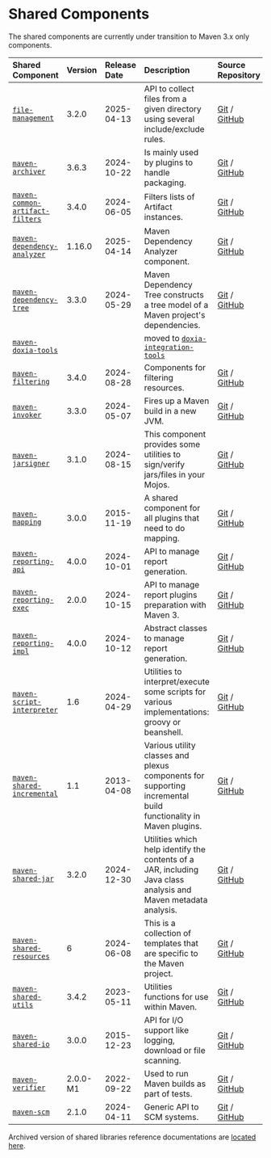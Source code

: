 <!--
Licensed to the Apache Software Foundation (ASF) under one
or more contributor license agreements.  See the NOTICE file
distributed with this work for additional information
regarding copyright ownership.  The ASF licenses this file
to you under the Apache License, Version 2.0 (the
"License"); you may not use this file except in compliance
with the License.  You may obtain a copy of the License at

http://www.apache.org/licenses/LICENSE-2.0

Unless required by applicable law or agreed to in writing,
software distributed under the License is distributed on an
"AS IS" BASIS, WITHOUT WARRANTIES OR CONDITIONS OF ANY
KIND, either express or implied.  See the License for the
specific language governing permissions and limitations
under the License.
-->

# Shared Components

The shared components are currently under transition to Maven 3.x only components.

| **Shared Component**                                                       | **Version** | **Release Date** | **Description**                                                                                                 | **Source Repository**                                                                                                                             | **Issue Tracking**                                                              |
|:---------------------------------------------------------------------------|:------------|:-----------------|:----------------------------------------------------------------------------------------------------------------|:--------------------------------------------------------------------------------------------------------------------------------------------------|:--------------------------------------------------------------------------------|
| [ `file-management`](/shared/file-management/)                             | 3.2.0       | 2025-04-13       | API to collect files from a given directory using several include/exclude rules.                                | [Git](https://gitbox.apache.org/repos/asf/maven-file-management.git) / [GitHub](https://github.com/apache/maven-file-management/)                 | [GitHub Issues](https://github.com/apache/maven-file-management/issues)         |
| [ `maven-archiver`](/shared/maven-archiver/)                               | 3.6.3       | 2024-10-22       | Is mainly used by plugins to handle packaging.                                                                  | [Git](https://gitbox.apache.org/repos/asf/maven-archiver.git) / [GitHub](https://github.com/apache/maven-archiver/)                               | [GitHub Issues](https://github.com/apache/maven-archiver/issues)                |
| [ `maven-common-artifact-filters`](/shared/maven-common-artifact-filters/) | 3.4.0       | 2024-06-05       | Filters lists of Artifact instances.                                                                            | [Git](https://gitbox.apache.org/repos/asf/maven-common-artifact-filters.git) / [GitHub](https://github.com/apache/maven-common-artifact-filters/) | [GitHub Issues](https://github.com/apache/maven-common-artifact-filters/issues) |
| [ `maven-dependency-analyzer`](/shared/maven-dependency-analyzer/)         | 1.16.0      | 2025-04-14       | Maven Dependency Analyzer component.                                                                            | [Git](https://gitbox.apache.org/repos/asf/maven-dependency-analyzer.git) / [GitHub](https://github.com/apache/maven-dependency-analyzer/)         | [GitHub Issues](https://github.com/apache/maven-dependency-analyzer/issues)     |
| [ `maven-dependency-tree`](/shared/maven-dependency-tree/)                 | 3.3.0       | 2024-05-29       | Maven Dependency Tree constructs a tree model of a Maven project's dependencies.                                | [Git](https://gitbox.apache.org/repos/asf/maven-dependency-tree.git) / [GitHub](https://github.com/apache/maven-dependency-tree/)                 | [GitHub Issues](https://github.com/apache/maven-dependency-tree/issues)         |
| [ `maven-doxia-tools`](/doxia/doxia-sitetools/doxia-integration-tools/)    |                               || moved to [ `doxia-integration-tools`](/doxia/doxia-sitetools/doxia-integration-tools/)                                                                                                                                                                             ||                                                                                 |
| [ `maven-filtering`](/shared/maven-filtering/)                             | 3.4.0       | 2024-08-28       | Components for filtering resources.                                                                             | [Git](https://gitbox.apache.org/repos/asf/maven-filtering.git) / [GitHub](https://github.com/apache/maven-filtering/)                             | [GitHub Issues](https://github.com/apache/maven-filtering/issues)               |
| [ `maven-invoker`](/shared/maven-invoker/)                                 | 3.3.0       | 2024-05-07       | Fires up a Maven build in a new JVM.                                                                            | [Git](https://gitbox.apache.org/repos/asf/maven-invoker.git) / [GitHub](https://github.com/apache/maven-invoker/)                                 | [GitHub Issues](https://github.com/apache/maven-invoker/issues)                 |
| [ `maven-jarsigner`](/shared/maven-jarsigner/)                             | 3.1.0       | 2024-08-15       | This component provides some utilities to sign/verify jars/files in your Mojos.                                 | [Git](https://gitbox.apache.org/repos/asf/maven-jarsigner.git) / [GitHub](https://github.com/apache/maven-jarsigner/)                             | [GitHub Issues](https://github.com/apache/maven-jarsigner/issues)               |
| [ `maven-mapping`](/shared/maven-mapping/)                                 | 3.0.0       | 2015-11-19       | A shared component for all plugins that need to do mapping.                                                     | [Git](https://gitbox.apache.org/repos/asf/maven-mapping.git) / [GitHub](https://github.com/apache/maven-mapping/)                                 | [GitHub Issues](https://github.com/apache/maven-mapping/issues)                 |
| [ `maven-reporting-api`](/shared/maven-reporting-api/)                     | 4.0.0       | 2024-10-01       | API to manage report generation.                                                                                | [Git](https://gitbox.apache.org/repos/asf/maven-reporting-api.git) / [GitHub](https://github.com/apache/maven-reporting-api/)                     | [GitHub Issues](https://github.com/apache/maven-reporting-api/issues)           |
| [ `maven-reporting-exec`](/shared/maven-reporting-exec/)                   | 2.0.0       | 2024-10-15       | API to manage report plugins preparation with Maven 3.                                                          | [Git](https://gitbox.apache.org/repos/asf/maven-reporting-exec.git) / [GitHub](https://github.com/apache/maven-reporting-exec/)                   | [GitHub Issues](https://github.com/apache/maven-reporting-exec/issues)          |
| [ `maven-reporting-impl`](/shared/maven-reporting-impl/)                   | 4.0.0       | 2024-10-12       | Abstract classes to manage report generation.                                                                   | [Git](https://gitbox.apache.org/repos/asf/maven-reporting-impl.git) / [GitHub](https://github.com/apache/maven-reporting-impl/)                   | [GitHub Issues](https://github.com/apache/maven-reporting-impl/issues)          |
| [ `maven-script-interpreter`](/shared/maven-script-interpreter/)           | 1.6         | 2024-04-29       | Utilities to interpret/execute some scripts for various implementations: groovy or beanshell.                   | [Git](https://gitbox.apache.org/repos/asf/maven-script-interpreter.git) / [GitHub](https://github.com/apache/maven-script-interpreter/)           | [GitHub Issues](https://github.com/apache/maven-script-interpreter/issues)      |
| [ `maven-shared-incremental`](/shared/maven-shared-incremental/)           | 1.1         | 2013-04-08       | Various utility classes and plexus components for supporting incremental build functionality in Maven plugins.  | [Git](https://gitbox.apache.org/repos/asf/maven-shared-incremental.git) / [GitHub](https://github.com/apache/maven-shared-incremental/)           | [GitHub Issues](https://github.com/apache/maven-shared-incremental/issues)      |
| [ `maven-shared-jar`](/shared/maven-shared-jar/)                           | 3.2.0       | 2024-12-30       | Utilities which help identify the contents of a JAR, including Java class analysis and Maven metadata analysis. | [Git](https://gitbox.apache.org/repos/asf/maven-shared-jar.git) / [GitHub](https://github.com/apache/maven-shared-jar/)                           | [GitHub Issues](https://github.com/apache/maven-shared-jar/issues)              |
| [ `maven-shared-resources`](/shared/maven-shared-resources/)               | 6           | 2024-06-08       | This is a collection of templates that are specific to the Maven project.                                       | [Git](https://gitbox.apache.org/repos/asf/maven-shared-resources.git) / [GitHub](https://github.com/apache/maven-shared-resources/)               | [GitHub Issues](https://github.com/apache/maven-shared-resources/issues)        |
| [ `maven-shared-utils`](/shared/maven-shared-utils/)                       | 3.4.2       | 2023-05-11       | Utilities functions for use within Maven.                                                                       | [Git](https://gitbox.apache.org/repos/asf/maven-shared-utils.git) / [GitHub](https://github.com/apache/maven-shared-utils/)                       | [GitHub Issues](https://github.com/apache/maven-shared-utils/issues)            |
| [ `maven-shared-io`](/shared/maven-shared-io/)                             | 3.0.0       | 2015-12-23       | API for I/O support like logging, download or file scanning.                                                    | [Git](https://gitbox.apache.org/repos/asf/maven-shared-io.git) / [GitHub](https://github.com/apache/maven-shared-io/)                             | [GitHub Issues](https://github.com/apache/maven-shared-io/issues)               |
| [ `maven-verifier`](/shared/maven-verifier/)                               | 2.0.0-M1    | 2022-09-22       | Used to run Maven builds as part of tests.                                                                      | [Git](https://gitbox.apache.org/repos/asf/maven-verifier.git) / [GitHub](https://github.com/apache/maven-verifier/)                               | [GitHub Issues](https://github.com/apache/maven-verifier/issues)                |
| [ `maven-scm`](/scm/)                                                      | 2.1.0       | 2024-04-11       | Generic API to SCM systems.                                                                                     | [Git](https://gitbox.apache.org/repos/asf/maven-scm.git) / [GitHub](https://github.com/apache/maven-scm/)                                         | [GitHub Issues](https://github.com/apache/maven-scm/issues)                     |

Archived version of shared libraries reference documentations are [located here](../shared-archives/).
